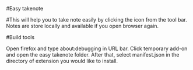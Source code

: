 #Easy takenote

#This will help you to take note easily by clicking the icon from the tool bar. Notes are store locally and available if you open 
browser again.

#Build tools

Open firefox and type about:debugging in URL bar. Click temporary add-on and open the easy takenote folder. After that, select manifest.json
in the directory of extension you would like to install.
